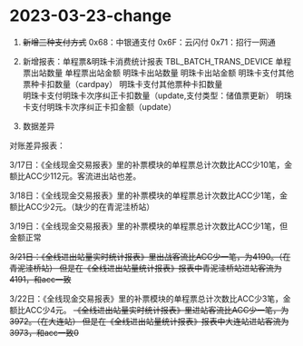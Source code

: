 # 2023-03-23-change

1. ~~新增三种支付方式~~
0x68：中银通支付
0x6F：云闪付
0x71：招行一网通

2. 新增报表：单程票&明珠卡消费统计报表
TBL_BATCH_TRANS_DEVICE
单程票出站数量  单程票出站金额  明珠卡出站数量  明珠卡出站金额  明珠卡支付其他票种卡扣数量（cardpay）  明珠卡支付其他票种卡扣数量  
明珠卡支付明珠卡次序纠正卡扣数量（update,支付类型：储值票更新）
明珠卡支付明珠卡次序纠正卡扣金额（update）

3. 数据差异
   
对账差异报表： 

3/17日：《全线现金交易报表》里的补票模块的单程票总计次数比ACC少10笔，金额比ACC少112元。客流进出站也差。

3/18日：《全线现金交易报表》里的补票模块的单程票总计次数比ACC少1笔，金额比ACC少2元。（缺少的在青泥洼桥站）

3/19日：《全线现金交易报表》里的补票模块的单程票总计次数比ACC少1笔，但金额正常

~~3/21日：《全线进出站量实时统计报表》里出战客流比ACC少一笔，为4190。（在青泥洼桥站）  但是在《全线进出站量统计报表》报表中青泥洼桥站进站客流为4191，和acc一致~~

3/22日：《全线现金交易报表》里的补票模块的单程票总计次数比ACC少3笔，金额比ACC少4元。
~~《全线进出站量实时统计报表》里进站客流比ACC少一笔，为3972。（在大连站）   但是在《全线进出站量统计报表》报表中大连站进站客流为3973，和acc一致0~~